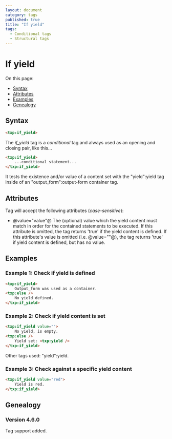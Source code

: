 ```yaml
---
layout: document
category: tags
published: true
title: "If yield"
tags:
  - Conditional tags
  - Structural tags
---
```


# If yield

On this page:

* [Syntax](#user-content-syntax)
* [Attributes](#user-content-attributes)
* [Examples](#user-content-examples)
* [Genealogy](#user-content-genealogy)

## Syntax

```html
<txp:if_yield>
```

The *if_yield* tag is a _conditional_ tag and always used as an opening and closing pair, like this...

```html
<txp:if_yield>
    ...conditional statement...
</txp:if_yield>
```

It tests the existence and/or value of a content set with the "yield":yield tag inside of an "output_form":output-form container tag.

## Attributes

Tag will accept the following attributes (*case-sensitive*):

* @value="value"@
The (optional) value which the yield content must match in order for the contained statements to be executed. If this attribute is omitted, the tag returns 'true' if the yield content is defined. If this attribute's value is omitted (i.e. @value=""@), the tag returns 'true' if yield content is defined, but has no value.

## Examples

### Example 1: Check if yield is defined

```html
<txp:if_yield>
    Output_form was used as a container.
<txp:else />
    No yield defined.
</txp:if_yield>
```

### Example 2: Check if yield content is set

```html
<txp:if_yield value="">
    No yield, is empty.
<txp:else />
    Yield set: <txp:yield />
</txp:if_yield>
```

Other tags used: "yield":yield.

### Example 3: Check against a specific yield content

```html
<txp:if_yield value="red">
	Yield is red.
</txp:if_yield>
```

## Genealogy

### Version 4.6.0

Tag support added.
